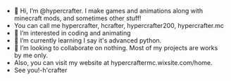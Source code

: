 - 👋 Hi, I’m @hypercrafter. I make games and animations along with minecraft mods, and sometimes other stuff!
- You can call me hypercrafter, hcrafter, hypercrafter200, hypercrafter.mc
- 👀 I’m interested in coding and animating
- 🌱 I’m currently learning I say it's advanced python.
- 💞️ I’m looking to collaborate on nothing. Most of my projects are works by me only.
- Also, you can visit my website at hypercraftermc.wixsite.com/home. 
- See you!-h'crafter


